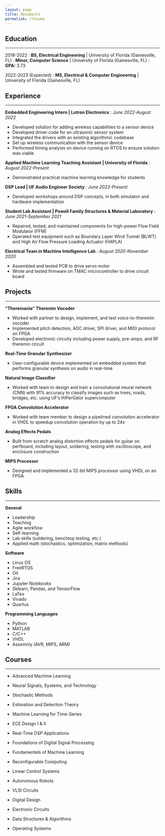 ```yaml
---
layout: page
title: Resume/CV
permalink: /resume
---
```


## Education
------------


2018-2022
:   **BS, Electrical Engineering**	\| University of Florida (Gainesville, FL)
:	**Minor, Computer Science**		\| University of Florida (Gainesville, FL)
:	**GPA:** 3.73

2022-2023 (Expected)
:   **MS, Electrical & Computer Engineering** \| University of Florida (Gainesville, FL)


## Experience
-------------


**Embedded Engineering Intern | Lutron Electronics**
:   *June 2022-August 2022*

- Developed solution for adding wireless capabilities to a sensor device
- Developed driver code for an ultrasonic sensor system
- Integrated the drivers with an existing algorithmic codebase
- Set up wireless communication with the sensor device
- Performed timing analysis on device running on RTOS to ensure solution was viable

**Applied Machine Learning Teaching Assistant | University of Florida**
:   *August 2022-Present*

- Demonstrated practical machine learning knowledge for students

**DSP Lead | UF Audio Engineer Society**
:   *June 2022-Present*

- Developed workshops around DSP concepts, in both simulaton and hardware implementation

**Student Lab Assistant | Powell Family Structures & Material Laboratory**
:   *June 2021-September 2021*

- Repaired, tested, and maintained components for high-power Flow Field Modulator (FFM)
- Operated test equipment such as Boundary Layer Wind Tunnel (BLWT) and High Air Flow Pressure Loading Actuator (HAPLA)

**Electrical Team in Machine Intelligence Lab**
:	*August 2020-November 2020*
- Assembled and tested PCB to drive servo motor
- Wrote and tested firmware on TM4C microcontroller to drive circuit board


## Projects
-----------

**"Theremania" Theremin Vocoder**

- Worked with partner to design, implement, and test voice-to-theremin vocoder
- Implemented pitch detection, ADC driver, SPI driver, and MIDI protocol on FPGA
- Developed electronic circuity including power supply, pre-amps, and RF theremin circuit

**Real-Time Granular Synthesizer**

- User-configurable device implemented on embedded system that performs granular synthesis on audio in real-time


**Natural Image Classifier**

- Worked with team to design and train a convolutional neural network (CNN) with 91% accuracy to classify images such as trees, roads, bridges, etc.
using UF’s HiPerGator supercomputer

**FPGA Convolution Accelerator**
	 	 	 
- Worked with team member to design a pipelined convolution accelerator in VHDL to speedup convolution operation by up to 24x

**Analog Effects Pedals**
- Built from scratch analog distortion effects pedals for guitar on perfboard, including layout, soldering, testing with oscilloscope, and enclosure construction

**MIPS Processor**  	 	 	 	 	 
- Designed and implemented a 32-bit MIPS processor using VHDL on an FPGA



## Skills
---------


**General**

* Leadership
* Teaching
* Agile workflow
* Self-learning
* Lab skills (soldering, benchtop testing, etc.)
* Applied math (stochastics, optimization, matrix methods)

**Software**

* Linux OS
* FreeRTOS
* Git
* Jira
* Jupyter Notebooks
* Sklearn, Pandas, and TensorFlow
* LaTex
* Vivado
* Quartus

**Programming Languages**

* Python
* MATLAB
* C/C++
* VHDL
* Assemnly (AVR, MIPS, ARM)


## Courses
----------


* Advanced Machine Learning

* Neural Signals, Systems, and Technology

* Stochastic Methods

* Estimation and Detection Theory

* Machine Learning for Time-Series

* ECE Design I & II

* Real-Time DSP Applications

* Foundations of Digital Signal Processing

* Fundamentels of Machine Learning

* Reconfigurable Computing

* Linear Control Systems

* Autonomous Robots

* VLSI Circuits

* Digital Design

* Electronic Circuits

* Data Structures & Algorithms

* Operating Systems